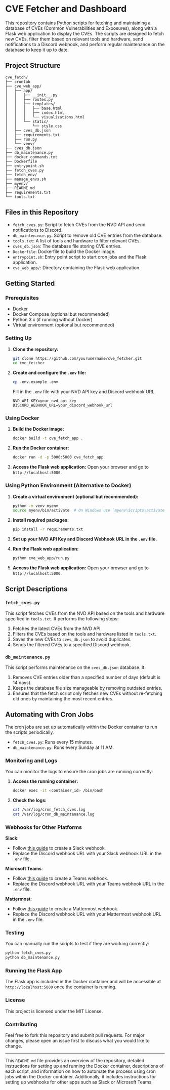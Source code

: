 # CVE Fetcher and Dashboard

This repository contains Python scripts for fetching and maintaining a database of CVEs (Common Vulnerabilities and Exposures), along with a Flask web application to display the CVEs. The scripts are designed to fetch new CVEs, filter them based on relevant tools and hardware, send notifications to a Discord webhook, and perform regular maintenance on the database to keep it up to date.

## Project Structure

```
cve_fetch/
├── crontab
├── cve_web_app/
│   ├── app/
│   │   ├── __init__.py
│   │   ├── routes.py
│   │   ├── templates/
│   │   │   ├── base.html
│   │   │   ├── index.html
│   │   │   └── visualizations.html
│   │   └── static/
│   │       └── style.css
│   ├── cves_db.json
│   ├── requirements.txt
│   ├── run.py
│   └── venv/
├── cves_db.json
├── db_maintenance.py
├── docker_commands.txt
├── Dockerfile
├── entrypoint.sh
├── fetch_cves.py
├── fetch_env/
├── manage_envs.sh
├── myenv/
├── README.md
├── requirements.txt
└── tools.txt

```

## Files in this Repository

- `fetch_cves.py`: Script to fetch CVEs from the NVD API and send notifications to Discord.
- `db_maintenance.py`: Script to remove old CVE entries from the database.
- `tools.txt`: A list of tools and hardware to filter relevant CVEs.
- `cves_db.json`: The database file storing CVE entries.
- `Dockerfile`: Dockerfile to build the Docker image.
- `entrypoint.sh`: Entry point script to start cron jobs and the Flask application.
- `cve_web_app/`: Directory containing the Flask web application.

## Getting Started

### Prerequisites

- Docker
- Docker Compose (optional but recommended)
- Python 3.x (if running without Docker)
- Virtual environment (optional but recommended)

### Setting Up

1. **Clone the repository:**
    ```sh
    git clone https://github.com/yourusername/cve_fetcher.git
    cd cve_fetcher
    ```

2. **Create and configure the `.env` file:**
    ```sh
    cp .env.example .env
    ```
    Fill in the `.env` file with your NVD API key and Discord webhook URL.

    ```env
    NVD_API_KEY=your_nvd_api_key
    DISCORD_WEBHOOK_URL=your_discord_webhook_url
    ```

### Using Docker

1. **Build the Docker image:**
    ```sh
    docker build -t cve_fetch_app .
    ```

2. **Run the Docker container:**
    ```sh
    docker run -d -p 5000:5000 cve_fetch_app
    ```

3. **Access the Flask web application:**
    Open your browser and go to `http://localhost:5000`.

### Using Python Environment (Alternative to Docker)

1. **Create a virtual environment (optional but recommended):**
    ```sh
    python -m venv myenv
    source myenv/bin/activate  # On Windows use `myenv\Scripts\activate`
    ```

2. **Install required packages:**
    ```sh
    pip install -r requirements.txt
    ```

3. **Set up your NVD API Key and Discord Webhook URL in the `.env` file.**

4. **Run the Flask web application:**
    ```sh
    python cve_web_app/run.py
    ```

5. **Access the Flask web application:**
    Open your browser and go to `http://localhost:5000`.

## Script Descriptions

### `fetch_cves.py`

This script fetches CVEs from the NVD API based on the tools and hardware specified in `tools.txt`. It performs the following steps:
1. Fetches the latest CVEs from the NVD API.
2. Filters the CVEs based on the tools and hardware listed in `tools.txt`.
3. Saves the new CVEs to `cves_db.json` to avoid duplicates.
4. Sends the filtered CVEs to a specified Discord webhook.

### `db_maintenance.py`

This script performs maintenance on the `cves_db.json` database. It:
1. Removes CVE entries older than a specified number of days (default is 14 days).
2. Keeps the database file size manageable by removing outdated entries.
3. Ensures that the fetch script only fetches new CVEs without re-fetching old ones by maintaining the most recent entries.

## Automating with Cron Jobs

The cron jobs are set up automatically within the Docker container to run the scripts periodically.

- `fetch_cves.py`: Runs every 15 minutes.
- `db_maintenance.py`: Runs every Sunday at 11 AM.

### Monitoring and Logs

You can monitor the logs to ensure the cron jobs are running correctly:

1. **Access the running container:**
    ```sh
    docker exec -it <container_id> /bin/bash
    ```

2. **Check the logs:**
    ```sh
    cat /var/log/cron_fetch_cves.log
    cat /var/log/cron_db_maintenance.log
    ```

### Webhooks for Other Platforms

**Slack**:
- Follow [this guide](https://api.slack.com/messaging/webhooks) to create a Slack webhook.
- Replace the Discord webhook URL with your Slack webhook URL in the `.env` file.

**Microsoft Teams**:
- Follow [this guide](https://docs.microsoft.com/en-us/microsoftteams/platform/webhooks-and-connectors/how-to/add-incoming-webhook) to create a Teams webhook.
- Replace the Discord webhook URL with your Teams webhook URL in the `.env` file.

**Mattermost**:
- Follow [this guide](https://docs.mattermost.com/developer/webhooks-incoming.html) to create a Mattermost webhook.
- Replace the Discord webhook URL with your Mattermost webhook URL in the `.env` file.

### Testing

You can manually run the scripts to test if they are working correctly:

```sh
python fetch_cves.py
python db_maintenance.py
```

### Running the Flask App

The Flask app is included in the Docker container and will be accessible at `http://localhost:5000` once the container is running.

### License

This project is licensed under the MIT License.

### Contributing

Feel free to fork this repository and submit pull requests. For major changes, please open an issue first to discuss what you would like to change.

---

This `README.md` file provides an overview of the repository, detailed instructions for setting up and running the Docker container, descriptions of each script, and information on how to automate the process using cron jobs within the Docker container. Additionally, it includes instructions for setting up webhooks for other apps such as Slack or Microsoft Teams.
